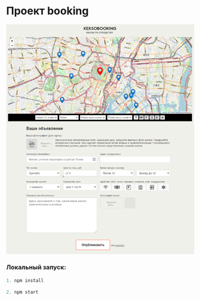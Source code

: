 # Проект booking
![](./img/screenshot.png)

### Локальный запуск:
```javascript
1. npm install
```
```javascript
2. npm start
```